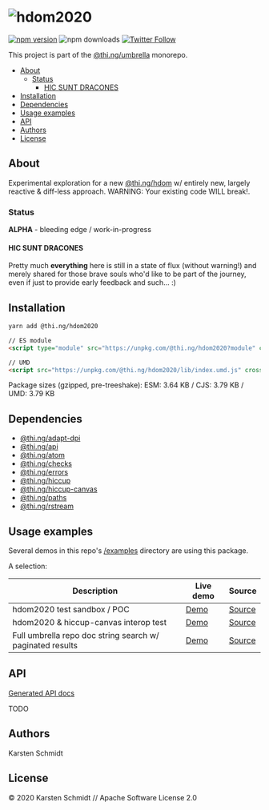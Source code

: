 <!-- This file is generated - DO NOT EDIT! -->

# ![hdom2020](https://media.thi.ng/umbrella/banners/thing-hdom2020.svg?3e965a03)

[![npm version](https://img.shields.io/npm/v/@thi.ng/hdom2020.svg)](https://www.npmjs.com/package/@thi.ng/hdom2020)
![npm downloads](https://img.shields.io/npm/dm/@thi.ng/hdom2020.svg)
[![Twitter Follow](https://img.shields.io/twitter/follow/thing_umbrella.svg?style=flat-square&label=twitter)](https://twitter.com/thing_umbrella)

This project is part of the
[@thi.ng/umbrella](https://github.com/thi-ng/umbrella/) monorepo.

- [About](#about)
  - [Status](#status)
    - [HIC SUNT DRACONES](#hic-sunt-dracones)
- [Installation](#installation)
- [Dependencies](#dependencies)
- [Usage examples](#usage-examples)
- [API](#api)
- [Authors](#authors)
- [License](#license)

## About

Experimental exploration for a new [@thi.ng/hdom](https://github.com/thi-ng/umbrella/tree/feature/hdom2020/packages/hdom) w/ entirely new, largely reactive & diff-less approach. WARNING: Your existing code WILL break!.

### Status

**ALPHA** - bleeding edge / work-in-progress

#### HIC SUNT DRACONES

Pretty much **everything** here is still in a state of flux (without
warning!) and merely shared for those brave souls who'd like to be part
of the journey, even if just to provide early feedback and such... :)

## Installation

```bash
yarn add @thi.ng/hdom2020
```

```html
// ES module
<script type="module" src="https://unpkg.com/@thi.ng/hdom2020?module" crossorigin></script>

// UMD
<script src="https://unpkg.com/@thi.ng/hdom2020/lib/index.umd.js" crossorigin></script>
```

Package sizes (gzipped, pre-treeshake): ESM: 3.64 KB / CJS: 3.79 KB / UMD: 3.79 KB

## Dependencies

- [@thi.ng/adapt-dpi](https://github.com/thi-ng/umbrella/tree/feature/hdom2020/packages/adapt-dpi)
- [@thi.ng/api](https://github.com/thi-ng/umbrella/tree/feature/hdom2020/packages/api)
- [@thi.ng/atom](https://github.com/thi-ng/umbrella/tree/feature/hdom2020/packages/atom)
- [@thi.ng/checks](https://github.com/thi-ng/umbrella/tree/feature/hdom2020/packages/checks)
- [@thi.ng/errors](https://github.com/thi-ng/umbrella/tree/feature/hdom2020/packages/errors)
- [@thi.ng/hiccup](https://github.com/thi-ng/umbrella/tree/feature/hdom2020/packages/hiccup)
- [@thi.ng/hiccup-canvas](https://github.com/thi-ng/umbrella/tree/feature/hdom2020/packages/hiccup-canvas)
- [@thi.ng/paths](https://github.com/thi-ng/umbrella/tree/feature/hdom2020/packages/paths)
- [@thi.ng/rstream](https://github.com/thi-ng/umbrella/tree/feature/hdom2020/packages/rstream)

## Usage examples

Several demos in this repo's
[/examples](https://github.com/thi-ng/umbrella/tree/feature/hdom2020/examples)
directory are using this package.

A selection:

| Description                                               | Live demo                                                  | Source                                                                                           |
| --------------------------------------------------------- | ---------------------------------------------------------- | ------------------------------------------------------------------------------------------------ |
| hdom2020 test sandbox / POC                               | [Demo](https://demo.thi.ng/umbrella/hdom2020-basics/)      | [Source](https://github.com/thi-ng/umbrella/tree/feature/hdom2020/examples/hdom2020-basics)      |
| hdom2020 & hiccup-canvas interop test                     | [Demo](https://demo.thi.ng/umbrella/hdom2020-lissajous/)   | [Source](https://github.com/thi-ng/umbrella/tree/feature/hdom2020/examples/hdom2020-lissajous)   |
| Full umbrella repo doc string search w/ paginated results | [Demo](https://demo.thi.ng/umbrella/hdom2020-search-docs/) | [Source](https://github.com/thi-ng/umbrella/tree/feature/hdom2020/examples/hdom2020-search-docs) |

## API

[Generated API docs](https://docs.thi.ng/umbrella/hdom2020/)

TODO

## Authors

Karsten Schmidt

## License

&copy; 2020 Karsten Schmidt // Apache Software License 2.0
